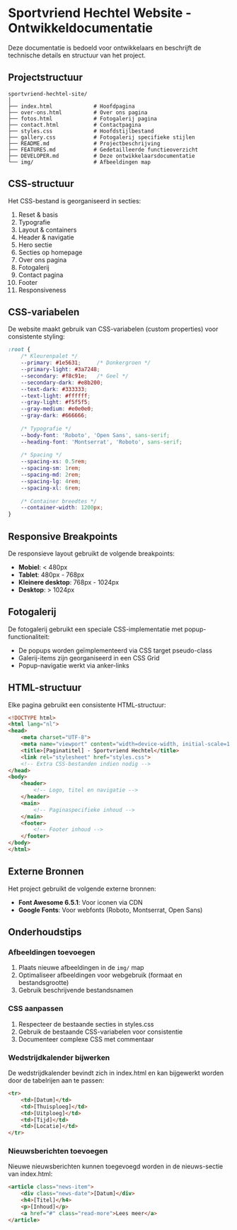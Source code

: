 # Sportvriend Hechtel Website - Ontwikkeldocumentatie

Deze documentatie is bedoeld voor ontwikkelaars en beschrijft de technische details en structuur van het project.

## Projectstructuur

```
sportvriend-hechtel-site/
│
├── index.html             # Hoofdpagina
├── over-ons.html          # Over ons pagina
├── fotos.html             # Fotogalerij pagina
├── contact.html           # Contactpagina
├── styles.css             # Hoofdstijlbestand
├── gallery.css            # Fotogalerij specifieke stijlen
├── README.md              # Projectbeschrijving
├── FEATURES.md            # Gedetailleerde functieoverzicht
├── DEVELOPER.md           # Deze ontwikkelaarsdocumentatie
└── img/                   # Afbeeldingen map
```

## CSS-structuur

Het CSS-bestand is georganiseerd in secties:

1. Reset & basis
2. Typografie
3. Layout & containers
4. Header & navigatie
5. Hero sectie
6. Secties op homepage
7. Over ons pagina
8. Fotogalerij
9. Contact pagina
10. Footer
11. Responsiveness

## CSS-variabelen

De website maakt gebruik van CSS-variabelen (custom properties) voor consistente styling:

```css
:root {
    /* Kleurenpalet */
    --primary: #1e5631;     /* Donkergroen */
    --primary-light: #3a7248;
    --secondary: #f8c91e;   /* Geel */
    --secondary-dark: #e8b200;
    --text-dark: #333333;
    --text-light: #ffffff;
    --gray-light: #f5f5f5;
    --gray-medium: #e0e0e0;
    --gray-dark: #666666;
    
    /* Typografie */
    --body-font: 'Roboto', 'Open Sans', sans-serif;
    --heading-font: 'Montserrat', 'Roboto', sans-serif;
    
    /* Spacing */
    --spacing-xs: 0.5rem;
    --spacing-sm: 1rem;
    --spacing-md: 2rem;
    --spacing-lg: 4rem;
    --spacing-xl: 6rem;
    
    /* Container breedtes */
    --container-width: 1200px;
}
```

## Responsive Breakpoints

De responsieve layout gebruikt de volgende breakpoints:

- **Mobiel**: < 480px
- **Tablet**: 480px - 768px
- **Kleinere desktop**: 768px - 1024px
- **Desktop**: > 1024px

## Fotogalerij

De fotogalerij gebruikt een speciale CSS-implementatie met popup-functionaliteit:

- De popups worden geïmplementeerd via CSS target pseudo-class
- Galerij-items zijn georganiseerd in een CSS Grid
- Popup-navigatie werkt via anker-links

## HTML-structuur

Elke pagina gebruikt een consistente HTML-structuur:

```html
<!DOCTYPE html>
<html lang="nl">
<head>
    <meta charset="UTF-8">
    <meta name="viewport" content="width=device-width, initial-scale=1.0">
    <title>[Paginatitel] - Sportvriend Hechtel</title>
    <link rel="stylesheet" href="styles.css">
    <!-- Extra CSS-bestanden indien nodig -->
</head>
<body>
    <header>
        <!-- Logo, titel en navigatie -->
    </header>
    <main>
        <!-- Paginaspecifieke inhoud -->
    </main>
    <footer>
        <!-- Footer inhoud -->
    </footer>
</body>
</html>
```

## Externe Bronnen

Het project gebruikt de volgende externe bronnen:

- **Font Awesome 6.5.1**: Voor iconen via CDN
- **Google Fonts**: Voor webfonts (Roboto, Montserrat, Open Sans)

## Onderhoudstips

### Afbeeldingen toevoegen

1. Plaats nieuwe afbeeldingen in de `img/` map
2. Optimaliseer afbeeldingen voor webgebruik (formaat en bestandsgrootte)
3. Gebruik beschrijvende bestandsnamen

### CSS aanpassen

1. Respecteer de bestaande secties in styles.css
2. Gebruik de bestaande CSS-variabelen voor consistentie
3. Documenteer complexe CSS met commentaar

### Wedstrijdkalender bijwerken

De wedstrijdkalender bevindt zich in index.html en kan bijgewerkt worden door de tabelrijen aan te passen:

```html
<tr>
    <td>[Datum]</td>
    <td>[Thuisploeg]</td>
    <td>[Uitploeg]</td>
    <td>[Tijd]</td>
    <td>[Locatie]</td>
</tr>
```

### Nieuwsberichten toevoegen

Nieuwe nieuwsberichten kunnen toegevoegd worden in de nieuws-sectie van index.html:

```html
<article class="news-item">
    <div class="news-date">[Datum]</div>
    <h4>[Titel]</h4>
    <p>[Inhoud]</p>
    <a href="#" class="read-more">Lees meer</a>
</article>
```
